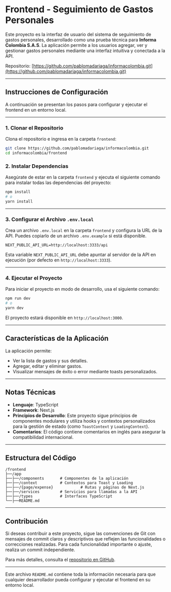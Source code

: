 # Frontend - Seguimiento de Gastos Personales

Este proyecto es la interfaz de usuario del sistema de seguimiento de gastos personales, desarrollado como una prueba técnica para **Informa Colombia S.A.S**. La aplicación permite a los usuarios agregar, ver y gestionar gastos personales mediante una interfaz intuitiva y conectada a la API.

Repositorio: [https://github.com/pablomadariaga/informacolombia.git](https://github.com/pablomadariaga/informacolombia.git)

---

## Instrucciones de Configuración

A continuación se presentan los pasos para configurar y ejecutar el frontend en un entorno local.

---

### 1. Clonar el Repositorio

Clona el repositorio e ingresa en la carpeta `frontend`:

```bash
git clone https://github.com/pablomadariaga/informacolombia.git
cd informacolombia/frontend
```

### 2. Instalar Dependencias

Asegúrate de estar en la carpeta `frontend` y ejecuta el siguiente comando para instalar todas las dependencias del proyecto:

```bash
npm install
# o
yarn install
```

---

### 3. Configurar el Archivo `.env.local`

Crea un archivo `.env.local` en la carpeta `frontend` y configura la URL de la API. Puedes copiarlo de un archivo `.env.example` si está disponible.

```dotenv
NEXT_PUBLIC_API_URL=http://localhost:3333/api
```

Esta variable `NEXT_PUBLIC_API_URL` debe apuntar al servidor de la API en ejecución (por defecto en `http://localhost:3333`).

---

### 4. Ejecutar el Proyecto

Para iniciar el proyecto en modo de desarrollo, usa el siguiente comando:

```bash
npm run dev
# o
yarn dev
```

El proyecto estará disponible en `http://localhost:3000`.

---

## Características de la Aplicación

La aplicación permite:
- Ver la lista de gastos y sus detalles.
- Agregar, editar y eliminar gastos.
- Visualizar mensajes de éxito o error mediante toasts personalizados.

---

## Notas Técnicas

- **Lenguaje**: TypeScript
- **Framework**: Next.js
- **Principios de Desarrollo**: Este proyecto sigue principios de componentes modulares y utiliza hooks y contextos personalizados para la gestión de estado (como `ToastContext` y `LoadingContext`).
- **Comentarios**: El código contiene comentarios en inglés para asegurar la compatibilidad internacional.

---

## Estructura del Código

```
/frontend
├──/app
├──├──/components       # Componentes de la aplicación
├──├──/context          # Contextos para Toast y Loading
├──├──/{page/expense}            # Rutas y páginas de Next.js
├──├──/services         # Servicios para llamadas a la API
├──├──/types            # Interfaces TypeScript
└──├──README.md
```

---

## Contribución

Si deseas contribuir a este proyecto, sigue las convenciones de Git con mensajes de commit claros y descriptivos que reflejen las funcionalidades o correcciones realizadas. Para cada funcionalidad importante o ajuste, realiza un commit independiente.

Para más detalles, consulta el [repositorio en GitHub](https://github.com/pablomadariaga/informacolombia.git).

---

Este archivo `README.md` contiene toda la información necesaria para que cualquier desarrollador pueda configurar y ejecutar el frontend en su entorno local.
